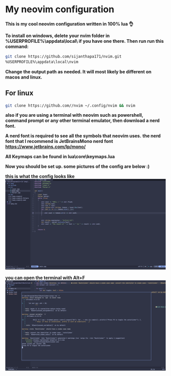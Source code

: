 #  My neovim configuration

**This is my cool neovim configuration written in 100% lua 👌**

**To install on windows, delete your nvim folder in %USERPROFILE%\appdata\local\ if you have one there. Then run run this command:** 
```bash
git clone https://github.com/sijanthapa171/nvim.git 
%USERPROFILE%\appdata\local\nvim
```

**Change the output path as needed. It will most likely be different on macos and linux.**

## For linux
```bash
git clone https://github.com//nvim ~/.config/nvim && nvim
```

**also if you are using a terminal with neovim such as powershell, command prompt or any other terminal emulator, then download a nerd font.**

**A nerd font is required to see all the symbols that neovim uses.**
**the nerd font that I recommend is JetBrainsMono nerd font https://www.jetbrains.com/lp/mono/**

**All Keymaps can be found in lua\core\keymaps.lua**

**Now you should be set up. some pictures of the config are below :)**

**this is what the config looks like**
<img src="images/neovim1.png" width=800>

**you can open the terminal with Alt+F**
<img src="images/neovim2.png" width=800>